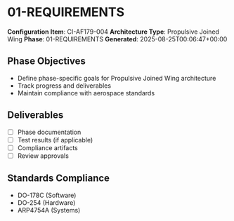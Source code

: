 # 01-REQUIREMENTS

**Configuration Item**: CI-AF179-004
**Architecture Type**: Propulsive Joined Wing
**Phase**: 01-REQUIREMENTS
**Generated**: 2025-08-25T00:06:47+00:00

## Phase Objectives
- Define phase-specific goals for Propulsive Joined Wing architecture
- Track progress and deliverables
- Maintain compliance with aerospace standards

## Deliverables
- [ ] Phase documentation
- [ ] Test results (if applicable)
- [ ] Compliance artifacts
- [ ] Review approvals

## Standards Compliance
- DO-178C (Software)
- DO-254 (Hardware)
- ARP4754A (Systems)
